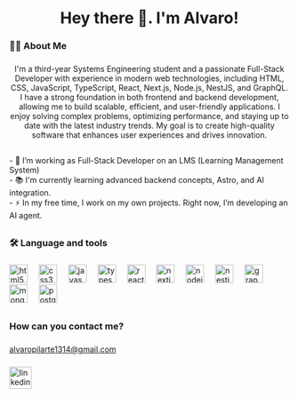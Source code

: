 <h1 align="center">Hey there 👋. I'm Alvaro!</h1>

###

<h3 align="left">👩‍💻  About Me</h3>

###

<p align="center">I'm a third-year Systems Engineering student and a passionate Full-Stack Developer with experience in modern web technologies, including HTML, CSS, JavaScript, TypeScript, React, Next.js, Node.js, NestJS, and GraphQL. I have a strong foundation in both frontend and backend development, allowing me to build scalable, efficient, and user-friendly applications. I enjoy solving complex problems, optimizing performance, and staying up to date with the latest industry trends. My goal is to create high-quality software that enhances user experiences and drives innovation.</p>
<h2 />

###

<p align="left">
- 🔭 I’m working as Full-Stack Developer on an LMS (Learning Management System)<br>
- 📚 I'm currently learning advanced backend concepts, Astro, and AI integration.<br>
- ⚡ In my free time, I work on my own projects. Right now, I’m developing an AI agent.
</p>
<h2 />

###

<h3 align="left">🛠 Language and tools</h3>

###

<div align="left">
  <img src="https://cdn.jsdelivr.net/gh/devicons/devicon/icons/html5/html5-original.svg" height="33" alt="html5 logo"  />
  <img width="12" />
  <img src="https://cdn.jsdelivr.net/gh/devicons/devicon/icons/css3/css3-original.svg" height="33" alt="css3 logo"  />
  <img width="12" />
  <img src="https://cdn.jsdelivr.net/gh/devicons/devicon/icons/javascript/javascript-original.svg" height="33" alt="javascript logo"  />
  <img width="12" />
  <img src="https://cdn.jsdelivr.net/gh/devicons/devicon/icons/typescript/typescript-original.svg" height="33" alt="typescript logo"  />
  <img width="12" />
  <img src="https://cdn.jsdelivr.net/gh/devicons/devicon/icons/react/react-original.svg" height="33" alt="react logo"  />
  <img width="12" />
  <img src="https://cdn.jsdelivr.net/gh/devicons/devicon/icons/nextjs/nextjs-original.svg" height="33" alt="nextjs logo"  />
  <img width="12" />
  <img src="https://cdn.jsdelivr.net/gh/devicons/devicon/icons/nodejs/nodejs-original.svg" height="33" alt="nodejs logo"  />
  <img width="12" />
  <img src="https://cdn.jsdelivr.net/gh/devicons/devicon/icons/nestjs/nestjs-original.svg" height="33" alt="nestjs logo"  />
  <img width="12" />
  <img src="https://cdn.jsdelivr.net/gh/devicons/devicon/icons/graphql/graphql-plain.svg" height="33" alt="graphql logo"  />
  <img width="12" />
  <img src="https://cdn.jsdelivr.net/gh/devicons/devicon/icons/mongodb/mongodb-original.svg" height="33" alt="mongodb logo"  />
  <img width="12" />
  <img src="https://cdn.jsdelivr.net/gh/devicons/devicon/icons/postgresql/postgresql-original.svg" height="33" alt="postgresql logo"  />
  <h2 />
</div>

###

<h3>How can you contact me?</h3>

###

alvaropilarte1314@gmail.com

###

<div align="left">
  <a href="https://www.linkedin.com/in/apilarte/"><img src="https://upload.wikimedia.org/wikipedia/commons/8/81/LinkedIn_icon.svg" alt="linkedin logo" width="40"></a>
</div>

###
